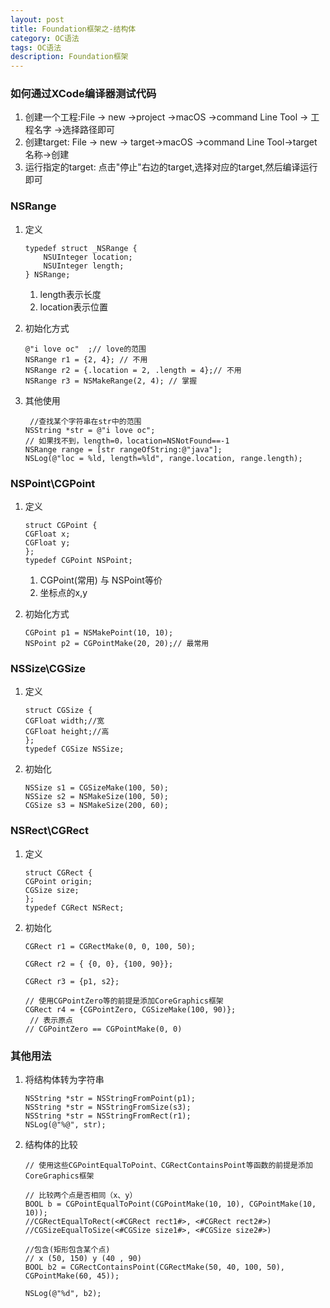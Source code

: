 ```yaml
---
layout: post
title: Foundation框架之-结构体
category: OC语法
tags: OC语法
description: Foundation框架
---
```


### 如何通过XCode编译器测试代码
1. 创建一个工程:File -> new ->project ->macOS ->command Line Tool -> 工程名字 ->选择路径即可
2. 创建target: File -> new -> target->macOS ->command Line Tool->target名称->创建
3. 运行指定的target: 点击"停止"右边的target,选择对应的target,然后编译运行即可

### NSRange
1. 定义

    ```
    typedef struct _NSRange {
        NSUInteger location;
        NSUInteger length;
    } NSRange;
    ```
    
    1. length表示长度
    2. location表示位置
2. 初始化方式
    
    ```
    @"i love oc"  ;// love的范围
    NSRange r1 = {2, 4}; // 不用
    NSRange r2 = {.location = 2, .length = 4};// 不用
    NSRange r3 = NSMakeRange(2, 4); // 掌握
    ``` 
3. 其他使用
    
    ```
     //查找某个字符串在str中的范围
    NSString *str = @"i love oc";
    // 如果找不到，length=0，location=NSNotFound==-1
    NSRange range = [str rangeOfString:@"java"];
    NSLog(@"loc = %ld, length=%ld", range.location, range.length);
    ```

### NSPoint\CGPoint
1. 定义
    
    ```
    struct CGPoint {
    CGFloat x;
    CGFloat y;
    };
    typedef CGPoint NSPoint;
    ```
    
    1. CGPoint(常用) 与 NSPoint等价
    2. 坐标点的x,y
2. 初始化方式
    
    ```
    CGPoint p1 = NSMakePoint(10, 10);
    NSPoint p2 = CGPointMake(20, 20);// 最常用
    ```
    
### NSSize\CGSize
1. 定义
    
    ```
    struct CGSize {
    CGFloat width;//宽
    CGFloat height;//高
    };
    typedef CGSize NSSize;
    ```
2. 初始化
    
    ```
    NSSize s1 = CGSizeMake(100, 50);
    NSSize s2 = NSMakeSize(100, 50);
    CGSize s3 = NSMakeSize(200, 60);
    ```
    
### NSRect\CGRect
1. 定义
    
    ```
    struct CGRect {
    CGPoint origin;
    CGSize size;
    };
    typedef CGRect NSRect;
    ```
2. 初始化

    ```
    CGRect r1 = CGRectMake(0, 0, 100, 50);
    
    CGRect r2 = { {0, 0}, {100, 90}};
    
    CGRect r3 = {p1, s2};
    
    // 使用CGPointZero等的前提是添加CoreGraphics框架
    CGRect r4 = {CGPointZero, CGSizeMake(100, 90)};
     // 表示原点
    // CGPointZero == CGPointMake(0, 0)
    ```
    
### 其他用法

1. 将结构体转为字符串
    
    ```
    NSString *str = NSStringFromPoint(p1);
    NSString *str = NSStringFromSize(s3);
    NSString *str = NSStringFromRect(r1);
    NSLog(@"%@", str);
    ```  
2. 结构体的比较
    
    ```
    // 使用这些CGPointEqualToPoint、CGRectContainsPoint等函数的前提是添加CoreGraphics框架

    // 比较两个点是否相同（x、y）
    BOOL b = CGPointEqualToPoint(CGPointMake(10, 10), CGPointMake(10, 10));
    //CGRectEqualToRect(<#CGRect rect1#>, <#CGRect rect2#>)
    //CGSizeEqualToSize(<#CGSize size1#>, <#CGSize size2#>)
    
    //包含(矩形包含某个点)
    // x (50, 150) y (40 , 90)
    BOOL b2 = CGRectContainsPoint(CGRectMake(50, 40, 100, 50), CGPointMake(60, 45));
    
    NSLog(@"%d", b2);
    ```


